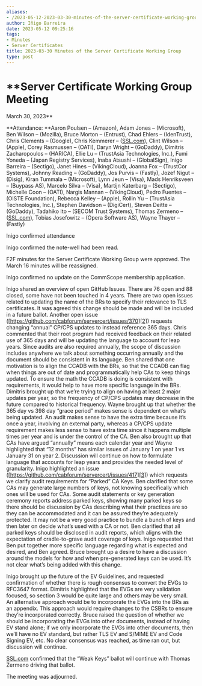 ```yaml
---
aliases:
- /2023-05-12-2023-03-30-minutes-of-the-server-certificate-working-group/
author: Iñigo Barreira
date: 2023-05-12 09:25:16
tags:
- Minutes
- Server Certificates
title: 2023-03-30 Minutes of the Server Certificate Working Group
type: post
---
```


# **Server Certificate Working Group Meeting

March 30, 2023**

**Attendance: **Aaron Poulsen – (Amazon), Adam Jones – (Microsoft), Ben Wilson – (Mozilla), Bruce Morton – (Entrust), Chad Ehlers – (IdenTrust), Chris Clements – (Google), Chris Kemmerer – ([SSL.com][1]), Clint Wilson – (Apple), Corey Rasmussen – (OATI), Daryn Wright – (GoDaddy), Dimitris Zacharopoulos – (HARICA), Ellie Lu – (TrustAsia Technologies, Inc.), Fumi Yoneda – (Japan Registry Services), Inaba Atsushi – (GlobalSign), Inigo Barreira – (Sectigo), Janet Hines – (VikingCloud), Joanna Fox – (TrustCor Systems), Johnny Reading – (GoDaddy), Jos Purvis – (Fastly), Jozef Nigut – (Disig), Kiran Tummala – (Microsoft), Lynn Jeun – (Visa), Mads Henriksveen – (Buypass AS), Marcelo Silva – (Visa), Martijn Katerbarg – (Sectigo), Michelle Coon – (OATI), Nargis Mannan – (VikingCloud), Pedro Fuentes – (OISTE Foundation), Rebecca Kelley – (Apple), Rollin Yu – (TrustAsia Technologies, Inc.), Stephen Davidson – (DigiCert), Steven Deitte – (GoDaddy), Tadahiko Ito – (SECOM Trust Systems), Thomas Zermeno – ([SSL.com][1]), Tobias Josefowitz – (Opera Software AS), Wayne Thayer – (Fastly)

Inigo confirmed attendance

Inigo confirmed the note-well had been read.

F2F minutes for the Server Certificate Working Group were approved. The March 16 minutes will be reassigned.

Inigo confirmed no update on the CommScope membership application.

Inigo shared an overview of open GitHub Issues. There are 76 open and 88 closed, some have not been touched in 4 years.
There are two open issues related to updating the name of the BRs to specify their relevance to TLS certificates. It was agreed this change should be made and will be included in a future ballot.
Another open issue ([https://github.com/cabforum/servercert/issues/370][2]) requests changing “annual” CP/CPS updates to instead reference 365 days. Chris commented that their root program had received feedback on their related use of 365 days and will be updating the language to account for leap years. Since audits are also required annually, the scope of discussion includes anywhere we talk about something occurring annually and the document should be consistent in its language. Ben shared that one motivation is to align the CCADB with the BRs, so that the CCADB can flag when things are out of date and programmatically help CAs to keep things updated. To ensure the math the CCADB is doing is consistent with requirements, it would help to have more specific language in the BRs. Dimitris brought up that we’re trying to align on having at least 2 major updates per year, so the frequency of CP/CPS updates may decrease in the future compared to historical frequency. Wayne brought up that whether the 365 day vs 398 day “grace period” makes sense is dependent on what’s being updated. An audit makes sense to have the extra time because it’s once a year, involving an external party, whereas a CP/CPS update requirement makes less sense to have extra time since it happens multiple times per year and is under the control of the CA. Ben also brought up that CAs have argued “annually” means each calendar year and Wayne highlighted that “12 months” has similar issues of January 1 on year 1 vs January 31 on year 2. Discussion will continue on how to formulate language that accounts for leap years and provides the needed level of granularity.
Inigo highlighted an issue ([https://github.com/cabforum/servercert/issues/417][3]) which requests we clarify audit requirements for “Parked” CA Keys. Ben clarified that some CAs may generate large numbers of keys, not knowing specifically which ones will be used for CAs. Some audit statements or key generation ceremony reports address parked keys, showing many parked keys so there should be discussion by CAs describing what their practices are so they can be accommodated and it can be assured they’re adequately protected. It may not be a very good practice to bundle a bunch of keys and then later on decide what’s used with a CA or not. Ben clarified that all parked keys should be disclosed in audit reports, which aligns with the expectation of cradle-to-grave audit coverage of keys. Inigo requested that Ben put together more specific language regarding what is expected and desired, and Ben agreed. Bruce brought up a desire to have a discussion around the models for how and when pre-generated keys can be used. It’s not clear what’s being added with this change.

Inigo brought up the future of the EV Guidelines, and requested confirmation of whether there is rough consensus to convert the EVGs to RFC3647 format. Dimitris highlighted that the EVGs are very validation focused, so section 3 would be quite large and others may be very small. An alternative approach would be to incorporate the EVGs into the BRs as an appendix. This approach would require changes to the CSBRs to ensure they’re incorporated correctly. Bruce raised the question of whether we should be incorporating the EVGs into other documents, instead of having EV stand alone; if we only incorporate the EVGs into other documents, then we’ll have no EV standard, but rather TLS EV and S/MIME EV and Code Signing EV, etc. No clear consensus was reached, as time ran out, but discussion will continue.

[SSL.com][4] confirmed that the “Weak Keys” ballot will continue with Thomas Zermeno driving that ballot.

The meeting was adjourned.

[1]: http://ssl.com/
[2]: https://github.com/cabforum/servercert/issues/370
[3]: https://github.com/cabforum/servercert/issues/417
[4]: http://ssl.com/